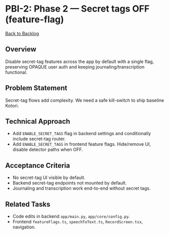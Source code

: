 # PBI-2: Phase 2 — Secret tags OFF (feature-flag)

[Back to Backlog](../backlog.md#user-content-2)

## Overview
Disable secret-tag features across the app by default with a single flag, preserving OPAQUE user auth and keeping journaling/transcription functional.

## Problem Statement
Secret-tag flows add complexity. We need a safe kill-switch to ship baseline Kotori.

## Technical Approach
- Add `ENABLE_SECRET_TAGS` flag in backend settings and conditionally include secret-tag router.
- Add `ENABLE_SECRET_TAGS` in frontend feature flags. Hide/remove UI, disable detector paths when OFF.

## Acceptance Criteria
- No secret-tag UI visible by default.
- Backend secret-tag endpoints not mounted by default.
- Journaling and transcription work end-to-end without secret tags.

## Related Tasks
- Code edits in backend `app/main.py`, `app/core/config.py`.
- Frontend `featureFlags.ts`, `speechToText.ts`, `RecordScreen.tsx`, navigation.

